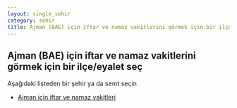 ```yaml
---
layout: single_sehir
category: sehir
title: Ajman (BAE) için iftar ve namaz vakitlerini görmek için bir ilçe/eyalet seç
---
```



## Ajman (BAE) için iftar ve namaz vakitlerini görmek için bir ilçe/eyalet seç

Aşağıdaki listeden bir şehir ya da semt seçin


* [Ajman için iftar ve namaz vakitleri](/iftar.html?sehir=Ajman&ulke=BAE&state=Ajman)
